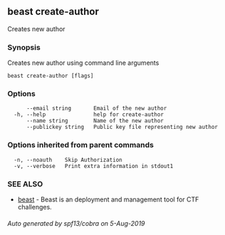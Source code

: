 ## beast create-author

Creates new author

### Synopsis

Creates new author using command line arguments

```
beast create-author [flags]
```

### Options

```
      --email string       Email of the new author
  -h, --help               help for create-author
      --name string        Name of the new author
      --publickey string   Public key file representing new author
```

### Options inherited from parent commands

```
  -n, --noauth    Skip Authorization
  -v, --verbose   Print extra information in stdout1
```

### SEE ALSO

* [beast](beast.md)	 - Beast is an deployment and management tool for CTF challenges.

###### Auto generated by spf13/cobra on 5-Aug-2019
